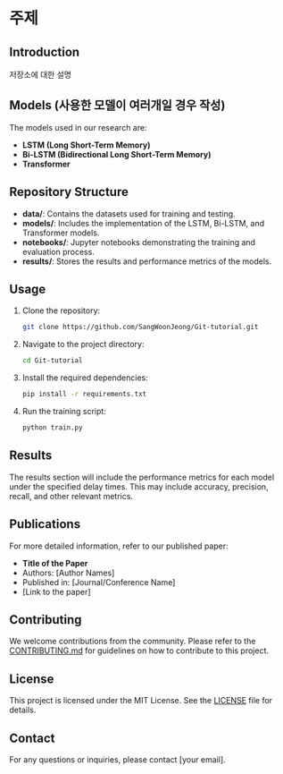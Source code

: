 # 주제

## Introduction
저장소에 대한 설명


## Models (사용한 모델이 여러개일 경우 작성)

The models used in our research are:
- **LSTM (Long Short-Term Memory)**
- **Bi-LSTM (Bidirectional Long Short-Term Memory)**
- **Transformer**


## Repository Structure

- **data/**: Contains the datasets used for training and testing.
- **models/**: Includes the implementation of the LSTM, Bi-LSTM, and Transformer models.
- **notebooks/**: Jupyter notebooks demonstrating the training and evaluation process.
- **results/**: Stores the results and performance metrics of the models.

## Usage

1. Clone the repository:
    ```bash
    git clone https://github.com/SangWoonJeong/Git-tutorial.git
    ```
2. Navigate to the project directory:
    ```bash
    cd Git-tutorial
    ```
3. Install the required dependencies:
    ```bash
    pip install -r requirements.txt
    ```
4. Run the training script:
    ```bash
    python train.py
    ```

## Results

The results section will include the performance metrics for each model under the specified delay times. This may include accuracy, precision, recall, and other relevant metrics.

## Publications

For more detailed information, refer to our published paper:
- **Title of the Paper**
- Authors: [Author Names]
- Published in: [Journal/Conference Name]
- [Link to the paper]

## Contributing

We welcome contributions from the community. Please refer to the [CONTRIBUTING.md](link_to_contributing_md) for guidelines on how to contribute to this project.

## License

This project is licensed under the MIT License. See the [LICENSE](link_to_license) file for details.

## Contact

For any questions or inquiries, please contact [your email].
